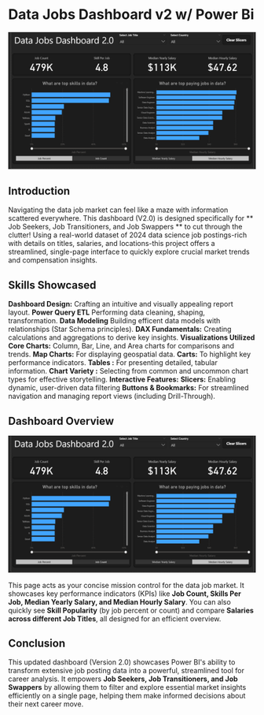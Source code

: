 # Data Jobs Dashboard v2 w/ Power Bi

![Dashboard Page 1](/Images/Project2.png)

## Introduction

Navigating the data job market can feel like a maze with
information scattered everywhere. This dashboard (V2.0)
is designed specifically for ** Job Seekers, Job
Transitioners, and Job Swappers ** to cut through the
clutter! Using a real-world dataset of 2024 data science
job postings-rich with details on titles, salaries, and
locations-this project offers a streamlined, single-page
interface to quickly explore crucial market trends and
compensation insights.

## Skills Showcased

**Dashboard Design:** Crafting an intuitive and
visually appealing report layout.
**Power Query ETL** Performing data cleaning, shaping, transformation.
**Data Modeling** Building efficent data models with relationships (Star Schema principles).
**DAX Fundamentals:** Creating calculations and
aggregations to derive key insights.
**Visualizations Utilized**
    **Core Charts:** Column, Bar, Line, and Area charts for comparisons and trends.
    **Map Charts:** For displaying geospatial data.
    **Carts:** To highlight key performance indicators.
    **Tables :** For presenting detailed, tabular information.
    **Chart Variety :** Selecting from common and uncommon chart types for effective storytelling.
    **Interactive Features:**
        **Slicers:** Enabling dynamic, user-driven data filtering
        **Buttons & Bookmarks:** For streamlined navigation and managing report views (including Drill-Through).

   ## Dashboard Overview


![Dashboard Page 1](/Images/Project2.png)
   
This page acts as your concise mission control for the
data job market. It showcases key performance indicators
(KPIs) like **Job Count, Skills Per Job, Median Yearly Salary, and Median Hourly Salary**. You can also quickly
see **Skill Popularity** (by job percent or count) and
compare **Salaries across different Job Titles**, all designed for an efficient overview.

## Conclusion

This updated dashboard (Version 2.0) showcases Power
BI's ability to transform extensive job posting data
into a powerful, streamlined tool for career analysis.
It empowers **Job Seekers, Job Transitioners, and Job Swappers** by allowing them to filter and explore
essential market insights efficiently on a single page,
helping them make informed decisions about their next
career move.